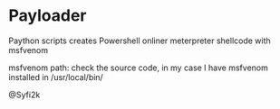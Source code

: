 # Payloader
Paython scripts creates Powershell onliner meterpreter shellcode with msfvenom

msfvenom path:
check the source code, in my case I have msfvenom installed in /usr/local/bin/


@Syfi2k
